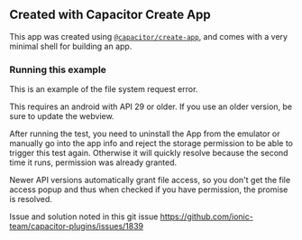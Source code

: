 ## Created with Capacitor Create App

This app was created using [`@capacitor/create-app`](https://github.com/ionic-team/create-capacitor-app),
and comes with a very minimal shell for building an app.

### Running this example

This is an example of the file system request error.

This requires an android with API 29 or older.  If you use an older version, be sure to update the webview.

After running the test, you need to uninstall the App from the emulator or manually go into the app info and reject the storage permission to be able to trigger this test again.  Otherwise it will quickly resolve because the second time it runs, permission was already granted.

Newer API versions automatically grant file access, so you don't get the file access popup and thus when checked if you have permission, the promise is resolved.

Issue and solution noted in this git issue https://github.com/ionic-team/capacitor-plugins/issues/1839
